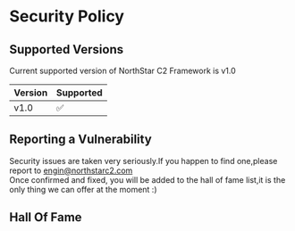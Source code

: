 # Security Policy

## Supported Versions

Current supported version of NorthStar C2 Framework is v1.0

| Version | Supported          |
| ------- | ------------------ |
| v1.0    | :white_check_mark: |


## Reporting a Vulnerability

Security issues are taken very seriously.If you happen to find one,please report to engin@northstarc2.com
<br>
Once confirmed and fixed, you will be added to the hall of fame list,it is the only thing we can offer at the moment :)

## Hall Of Fame 
